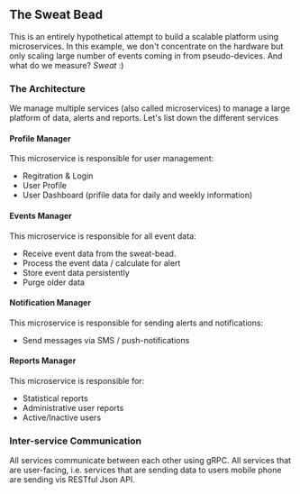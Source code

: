 ## The Sweat Bead ##

This is an entirely hypothetical attempt to build a scalable platform using microservices. 
In this example, we don't concentrate on the hardware but only scaling large number of 
events coming in from pseudo-devices. And what do we measure? *Sweat* :)

### The Architecture ###

We manage multiple services (also called microservices) to manage a large platform of data,
alerts and reports. Let's list down the different services 

#### Profile Manager ####

This microservice is responsible for user management:

* Regitration & Login
* User Profile
* User Dashboard (prifile data for daily and weekly information)

#### Events Manager ####

This microservice is responsible for all event data:

* Receive event data from the sweat-bead.
* Process the event data / calculate for alert
* Store event data persistently 
* Purge older data


#### Notification Manager ####

This microservice is responsible for sending alerts and notifications:

* Send messages via SMS / push-notifications 

#### Reports Manager ####

This microservice is responsible for:

* Statistical reports
* Administrative user reports 
* Active/Inactive users

### Inter-service Communication ###

All services communicate between each other using gRPC. All services that are user-facing,
i.e. services that are sending data to users mobile phone are sending vis RESTful Json API.

